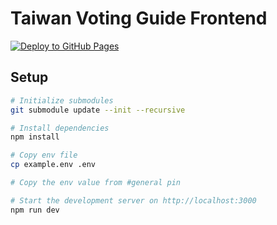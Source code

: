 # Taiwan Voting Guide Frontend

[![Deploy to GitHub Pages](https://github.com/taiwan-voting-guide/frontend/actions/workflows/deploy.yml/badge.svg?branch=main)](https://github.com/taiwan-voting-guide/frontend/actions/workflows/deploy.yml)

## Setup

```bash
# Initialize submodules
git submodule update --init --recursive

# Install dependencies
npm install

# Copy env file
cp example.env .env

# Copy the env value from #general pin

# Start the development server on http://localhost:3000
npm run dev
```

